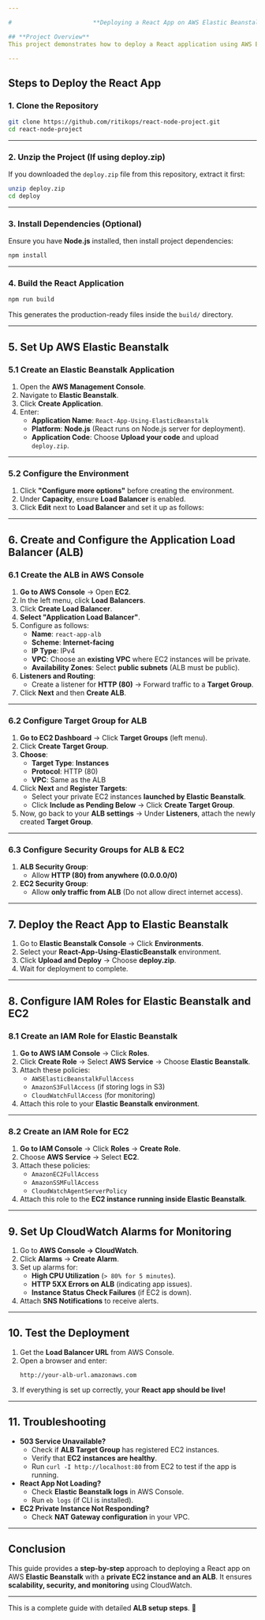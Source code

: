 ```yaml
---

#                       **Deploying a React App on AWS Elastic Beanstalk with a Private EC2 and ALB**

## **Project Overview**
This project demonstrates how to deploy a React application using AWS Elastic Beanstalk while keeping the EC2 instance private and using an **Application Load Balancer (ALB)** for handling traffic.

---
```


## **Steps to Deploy the React App**

### **1. Clone the Repository**
```bash
git clone https://github.com/ritikops/react-node-project.git
cd react-node-project
```

---

### **2. Unzip the Project (If using deploy.zip)**
If you downloaded the `deploy.zip` file from this repository, extract it first:
```bash
unzip deploy.zip
cd deploy
```

---

### **3. Install Dependencies (Optional)**
Ensure you have **Node.js** installed, then install project dependencies:
```bash
npm install
```

---

### **4. Build the React Application**
```bash
npm run build
```
This generates the production-ready files inside the `build/` directory.

---

## **5. Set Up AWS Elastic Beanstalk**

### **5.1 Create an Elastic Beanstalk Application**
1. Open the **AWS Management Console**.
2. Navigate to **Elastic Beanstalk**.
3. Click **Create Application**.
4. Enter:
   - **Application Name**: `React-App-Using-ElasticBeanstalk`
   - **Platform**: **Node.js** (React runs on Node.js server for deployment).
   - **Application Code**: Choose **Upload your code** and upload `deploy.zip`.

---

### **5.2 Configure the Environment**
1. Click **"Configure more options"** before creating the environment.
2. Under **Capacity**, ensure **Load Balancer** is enabled.
3. Click **Edit** next to **Load Balancer** and set it up as follows:

---

## **6. Create and Configure the Application Load Balancer (ALB)**

### **6.1 Create the ALB in AWS Console**
1. **Go to AWS Console** → Open **EC2**.
2. In the left menu, click **Load Balancers**.
3. Click **Create Load Balancer**.
4. **Select "Application Load Balancer"**.
5. Configure as follows:
   - **Name**: `react-app-alb`
   - **Scheme**: **Internet-facing**
   - **IP Type**: IPv4
   - **VPC**: Choose an **existing VPC** where EC2 instances will be private.
   - **Availability Zones**: Select **public subnets** (ALB must be public).
6. **Listeners and Routing**:
   - Create a listener for **HTTP (80)** → Forward traffic to a **Target Group**.
7. Click **Next** and then **Create ALB**.

---

### **6.2 Configure Target Group for ALB**
1. **Go to EC2 Dashboard** → Click **Target Groups** (left menu).
2. Click **Create Target Group**.
3. **Choose**:
   - **Target Type**: **Instances**
   - **Protocol**: HTTP (80)
   - **VPC**: Same as the ALB
4. Click **Next** and **Register Targets**:
   - Select your private EC2 instances **launched by Elastic Beanstalk**.
   - Click **Include as Pending Below** → Click **Create Target Group**.
5. Now, go back to your **ALB settings** → Under **Listeners**, attach the newly created **Target Group**.

---

### **6.3 Configure Security Groups for ALB & EC2**
1. **ALB Security Group**:
   - Allow **HTTP (80) from anywhere (0.0.0.0/0)**
2. **EC2 Security Group**:
   - Allow **only traffic from ALB** (Do not allow direct internet access).

---

## **7. Deploy the React App to Elastic Beanstalk**
1. Go to **Elastic Beanstalk Console** → Click **Environments**.
2. Select your **React-App-Using-ElasticBeanstalk** environment.
3. Click **Upload and Deploy** → Choose **deploy.zip**.
4. Wait for deployment to complete.

---

## **8. Configure IAM Roles for Elastic Beanstalk and EC2**

### **8.1 Create an IAM Role for Elastic Beanstalk**
1. **Go to AWS IAM Console** → Click **Roles**.
2. Click **Create Role** → Select **AWS Service** → Choose **Elastic Beanstalk**.
3. Attach these policies:
   - `AWSElasticBeanstalkFullAccess`
   - `AmazonS3FullAccess` (if storing logs in S3)
   - `CloudWatchFullAccess` (for monitoring)
4. Attach this role to your **Elastic Beanstalk environment**.

---

### **8.2 Create an IAM Role for EC2**
1. **Go to IAM Console** → Click **Roles** → **Create Role**.
2. Choose **AWS Service** → Select **EC2**.
3. Attach these policies:
   - `AmazonEC2FullAccess`
   - `AmazonSSMFullAccess`
   - `CloudWatchAgentServerPolicy`
4. Attach this role to the **EC2 instance running inside Elastic Beanstalk**.

---

## **9. Set Up CloudWatch Alarms for Monitoring**
1. Go to **AWS Console → CloudWatch**.
2. Click **Alarms** → **Create Alarm**.
3. Set up alarms for:
   - **High CPU Utilization** (`> 80% for 5 minutes`).
   - **HTTP 5XX Errors on ALB** (indicating app issues).
   - **Instance Status Check Failures** (if EC2 is down).
4. Attach **SNS Notifications** to receive alerts.

---

## **10. Test the Deployment**
1. Get the **Load Balancer URL** from AWS Console.
2. Open a browser and enter:
   ```
   http://your-alb-url.amazonaws.com
   ```
3. If everything is set up correctly, your **React app should be live!**

---

## **11. Troubleshooting**
- **503 Service Unavailable?**
  - Check if **ALB Target Group** has registered EC2 instances.
  - Verify that **EC2 instances are healthy**.
  - Run `curl -I http://localhost:80` from EC2 to test if the app is running.
- **React App Not Loading?**
  - Check **Elastic Beanstalk logs** in AWS Console.
  - Run `eb logs` (if CLI is installed).
- **EC2 Private Instance Not Responding?**
  - Check **NAT Gateway configuration** in your VPC.

---

## **Conclusion**
This guide provides a **step-by-step** approach to deploying a React app on AWS **Elastic Beanstalk** with a **private EC2 instance and an ALB**. It ensures **scalability, security, and monitoring** using CloudWatch.

---

This is a complete guide with detailed **ALB setup steps**. 🚀

